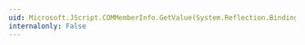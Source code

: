 ```yaml
---
uid: Microsoft.JScript.COMMemberInfo.GetValue(System.Reflection.BindingFlags,System.Reflection.Binder,System.Object[],System.Globalization.CultureInfo)
internalonly: False
---
```


